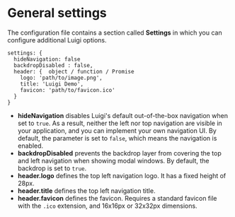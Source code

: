 # General settings

The configuration file contains a section called **Settings** in which you can configure additional Luigi options.

````
settings: {
  hideNavigation: false
  backdropDisabled : false,
  header: {  object / function / Promise
    logo: 'path/to/image.png',
    title: 'Luigi Demo',
    favicon: 'path/to/favicon.ico'
  }
}
````
* **hideNavigation** disables Luigi's default out-of-the-box navigation when set to `true`. As a result, neither the left nor top navigation are visible in your application, and you can implement your own navigation UI. By default, the parameter is set to `false`, which means the navigation is enabled.
* **backdropDisabled** prevents the backdrop layer from covering the top and left navigation when showing modal windows. By default, the backdrop is set to `true`.
* **header.logo** defines the top left navigation logo. It has a fixed height of 28px.
* **header.title** defines the top left navigation title.
* **header.favicon** defines the favicon. Requires a standard favicon file with the `.ico` extension, and 16x16px or 32x32px dimensions.
